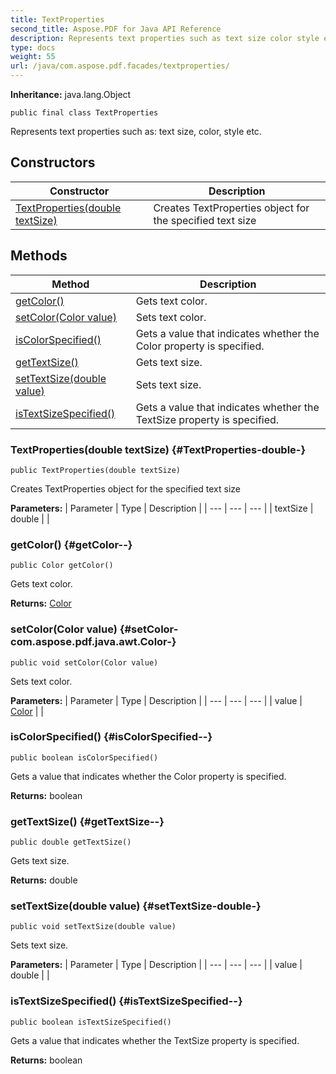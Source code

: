 ```yaml
---
title: TextProperties
second_title: Aspose.PDF for Java API Reference
description: Represents text properties such as text size color style etc.
type: docs
weight: 55
url: /java/com.aspose.pdf.facades/textproperties/
---
```

**Inheritance:**
java.lang.Object
```
public final class TextProperties
```

Represents text properties such as: text size, color, style etc.
## Constructors

| Constructor | Description |
| --- | --- |
| [TextProperties(double textSize)](#TextProperties-double-) | Creates  TextProperties  object for the specified text size |
## Methods

| Method | Description |
| --- | --- |
| [getColor()](#getColor--) | Gets text color. |
| [setColor(Color value)](#setColor-com.aspose.pdf.java.awt.Color-) | Sets text color. |
| [isColorSpecified()](#isColorSpecified--) | Gets a value that indicates whether the  Color  property is specified. |
| [getTextSize()](#getTextSize--) | Gets text size. |
| [setTextSize(double value)](#setTextSize-double-) | Sets text size. |
| [isTextSizeSpecified()](#isTextSizeSpecified--) | Gets a value that indicates whether the  TextSize  property is specified. |
### TextProperties(double textSize) {#TextProperties-double-}
```
public TextProperties(double textSize)
```


Creates  TextProperties  object for the specified text size

**Parameters:**
| Parameter | Type | Description |
| --- | --- | --- |
| textSize | double |  |

### getColor() {#getColor--}
```
public Color getColor()
```


Gets text color.

**Returns:**
[Color](../../com.aspose.pdf.java.awt/color)
### setColor(Color value) {#setColor-com.aspose.pdf.java.awt.Color-}
```
public void setColor(Color value)
```


Sets text color.

**Parameters:**
| Parameter | Type | Description |
| --- | --- | --- |
| value | [Color](../../com.aspose.pdf.java.awt/color) |  |

### isColorSpecified() {#isColorSpecified--}
```
public boolean isColorSpecified()
```


Gets a value that indicates whether the  Color  property is specified.

**Returns:**
boolean
### getTextSize() {#getTextSize--}
```
public double getTextSize()
```


Gets text size.

**Returns:**
double
### setTextSize(double value) {#setTextSize-double-}
```
public void setTextSize(double value)
```


Sets text size.

**Parameters:**
| Parameter | Type | Description |
| --- | --- | --- |
| value | double |  |

### isTextSizeSpecified() {#isTextSizeSpecified--}
```
public boolean isTextSizeSpecified()
```


Gets a value that indicates whether the  TextSize  property is specified.

**Returns:**
boolean
